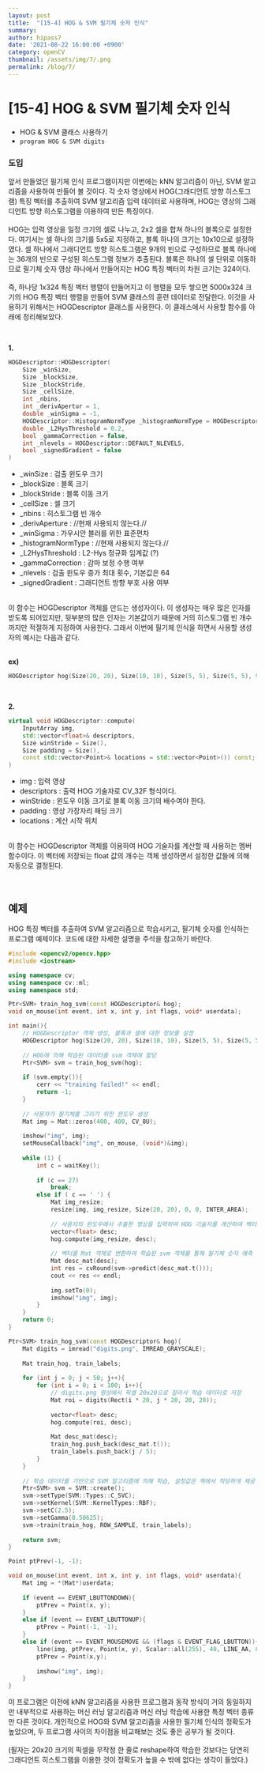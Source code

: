 ```yaml
---
layout: post
title:  "[15-4] HOG & SVM 필기체 숫자 인식"
summary: 
author: hipass7
date: '2021-08-22 16:00:00 +0900'
category: openCV
thumbnail: /assets/img/7/.png
permalink: /blog/7/
---
```


# [15-4] HOG & SVM 필기체 숫자 인식

- HOG & SVM 클래스 사용하기
- `program HOG & SVM digits`

### 도입

앞서 만들었던 필기체 인식 프로그램이지만 이번에는 kNN 알고리즘이 아닌, SVM 알고리즘을 사용하여 만들어 볼 것이다. 각 숫자 영상에서 HOG(그래디언트 방향 히스토그램) 특징 벡터를 추출하여 SVM 알고리즘 입력 데이터로 사용하며, HOG는 영상의 그래디언트 방향 히스토그램을 이용하여 만든 특징이다. <br /><br />
HOG는 입력 영상을 일정 크기의 셀로 나누고, 2x2 셀을 합쳐 하나의 블록으로 설정한다. 여기서는 셀 하나의 크기를 5x5로 지정하고, 블록 하나의 크기는 10x10으로 설정하였다. 셀 하나에서 그래디언트 방향 히스토그램은 9개의 빈으로 구성하므로 블록 하나에는 36개의 빈으로 구성된 히스토그램 정보가 추출된다. 블록은 하나의 셀 단위로 이동하므로 필기체 숫자 영상 하나에서 만들어지는 HOG 특징 벡터의 차원 크기는 324이다.<br /><br />
즉, 하나당 1x324 특징 벡터 행렬이 만들어지고 이 행렬을 모두 쌓으면 5000x324 크기의 HOG 특징 벡터 행렬을 만들어 SVM 클래스의 훈련 데이터로 전달한다. 이것을 사용하기 위해서는 HOGDescriptor 클래스를 사용한다. 이 클래스에서 사용할 함수를 아래에 정리해보았다.

<br />

**1.**

```c++
HOGDescriptor::HOGDescriptor(
    Size _winSize,
    Size _blockSize,
    Size _blockStride,
    Size _cellSize,
    int _nbins,
    int _derivApertur = 1,
    double _winSigma = -1,
    HOGDescriptor::HistogramNormType _histogramNormType = HOGDescriptor::L2Hys,
    double _L2HysThreshold = 0.2,
    bool _gammaCorrection = false,
    int _nlevels = HOGDescriptor::DEFAULT_NLEVELS,
    bool _signedGradient = false
)
```
- _winSize : 검출 윈도우 크기
- _blockSize : 블록 크기
- _blockStride : 블록 이동 크기
- _cellSize : 셀 크기
- _nbins : 히스토그램 빈 개수
- _derivAperture : //현재 사용되지 않는다.//
- _winSigma : 가우시안 블러를 위한 표준편차
- _histogramNormType : //현재 사용되지 않는다.//
- _L2HysThreshold : L2-Hys 정규화 임계값 (?)
- _gammaCorrection : 감마 보정 수행 여부
- _nlevels : 검출 윈도우 증가 최대 횟수, 기본값은 64
- _signedGradient : 그래디언트 방향 부호 사용 여부
<br /> <br />

이 함수는 HOGDescriptor 객체를 만드는 생성자이다. 이 생성자는 매우 많은 인자를 받도록 되어있지만, 뒷부분의 많은 인자는 기본값이기 때문에 거의 히스토그램 빈 개수까지만 적절하게 지정하여 사용한다. 그래서 이번에 필기체 인식을 하면서 사용할 생성자의 예시는 다음과 같다. <br /> <br />

**ex)**

```c++
HOGDescriptor hog(Size(20, 20), Size(10, 10), Size(5, 5), Size(5, 5), 9);
```
<br />

**2.**

```c++
virtual void HOGDescriptor::compute(
    InputArray img,
    std::vector<float>& descriptors,
    Size winStride = Size(),
    Size padding = Size(),
    const std::vector<Point>& locations = std::vector<Point>()) const;
)
```

- img : 입력 영상
- descriptors : 출력 HOG 기술자로 CV_32F 형식이다.
- winStride : 윈도우 이동 크기로 블록 이동 크기의 배수여야 한다.
- padding : 영상 가장자리 패딩 크기
- locations : 계산 시작 위치
<br /> <br />

이 함수는 HOGDescriptor 객체를 이용하여 HOG 기술자를 계산할 때 사용하는 멤버 함수이다. 이 벡터에 저장되는 float 값의 개수는 객체 생성하면서 설정한 값들에 의해 자동으로 결정된다.

<br />

## 예제
HOG 특징 벡터를 추출하여 SVM 알고리즘으로 학습시키고, 필기체 숫자를 인식하는 프로그램 예제이다. 코드에 대한 자세한 설명을 주석을 참고하기 바란다.
```c++
#include <opencv2/opencv.hpp>
#include <iostream>

using namespace cv;
using namespace cv::ml;
using namespace std;

Ptr<SVM> train_hog_svm(const HOGDescriptor& hog);
void on_mouse(int event, int x, int y, int flags, void* userdata);

int main(){
    // HOGDescriptor 객체 생성, 블록과 셀에 대한 정보를 설정
    HOGDescriptor hog(Size(20, 20), Size(10, 10), Size(5, 5), Size(5, 5), 9);
    
    // HOG에 의해 학습된 데이터를 svm 객체에 할당
    Ptr<SVM> svm = train_hog_svm(hog);
    
    if (svm.empty()){
        cerr << "training failed!" << endl;
        return -1;
    }
    
    // 사용자가 필기체를 그리기 위한 윈도우 생성
    Mat img = Mat::zeros(400, 400, CV_8U);
    
    imshow("img", img);
    setMouseCallback("img", on_mouse, (void*)&img);
    
    while (1) {
        int c = waitKey();
        
        if (c == 27)
            break;
        else if ( c == ' ') {
            Mat img_resize;
            resize(img, img_resize, Size(20, 20), 0, 0, INTER_AREA);
            
            // 사용자의 윈도우에서 추출한 영상을 입력하여 HOG 기술자를 계산하여 벡터에 저장
            vector<float> desc;
            hog.compute(img_resize, desc);
            
            // 벡터를 Mat 객체로 변환하여 학습된 svm 객체를 통해 필기체 숫자 예측
            Mat desc_mat(desc);
            int res = cvRound(svm->predict(desc_mat.t()));
            cout << res << endl;
            
            img.setTo(0);
            imshow("img", img);
        }
    }
    return 0;
}

Ptr<SVM> train_hog_svm(const HOGDescriptor& hog){
    Mat digits = imread("digits.png", IMREAD_GRAYSCALE);
    
    Mat train_hog, train_labels;
    
    for (int j = 0; j < 50; j++){
        for (int i = 0; i < 100; i++){
            // digits.png 영상에서 픽셀 20x20으로 잘라서 학습 데이터로 저장
            Mat roi = digits(Rect(i * 20, j * 20, 20, 20));
            
            vector<float> desc;
            hog.compute(roi, desc);
            
            Mat desc_mat(desc);
            train_hog.push_back(desc_mat.t());
            train_labels.push_back(j / 5);
        }
    }
    
    // 학습 데이터를 기반으로 SVM 알고리즘에 의해 학습, 설정값은 책에서 적당하게 제공
    Ptr<SVM> svm = SVM::create();
    svm->setType(SVM::Types::C_SVC);
    svm->setKernel(SVM::KernelTypes::RBF);
    svm->setC(2.5);
    svm->setGamma(0.50625);
    svm->train(train_hog, ROW_SAMPLE, train_labels);
    
    return svm;
}

Point ptPrev(-1, -1);

void on_mouse(int event, int x, int y, int flags, void* userdata){
    Mat img = *(Mat*)userdata;
    
    if (event == EVENT_LBUTTONDOWN){
        ptPrev = Point(x, y);
    }
    else if (event == EVENT_LBUTTONUP){
        ptPrev = Point(-1, -1);
    }
    else if (event == EVENT_MOUSEMOVE && (flags & EVENT_FLAG_LBUTTON)){
        line(img, ptPrev, Point(x, y), Scalar::all(255), 40, LINE_AA, 0);
        ptPrev = Point(x,y);
        
        imshow("img", img);
    }
}

```
이 프로그램은 이전에 kNN 알고리즘을 사용한 프로그램과 동작 방식이 거의 동일하지만 내부적으로 사용하는 머신 러닝 알고리즘과 머신 러닝 학습에 사용한 특징 벡터 종류만 다른 것이다. 개인적으로 HOG와 SVM 알고리즘을 사용한 필기체 인식의 정확도가 높았으며, 두 프로그램 사이의 차이점을 비교해보는 것도 좋은 공부가 될 것이다. <br /> <br />(필자는 20x20 크기의 픽셀을 무작정 한 줄로 reshape하여 학습한 것보다는 당연히 그래디언트 히스토그램을 이용한 것이 정확도가 높을 수 밖에 없다는 생각이 들었다.)
<br /> <br />